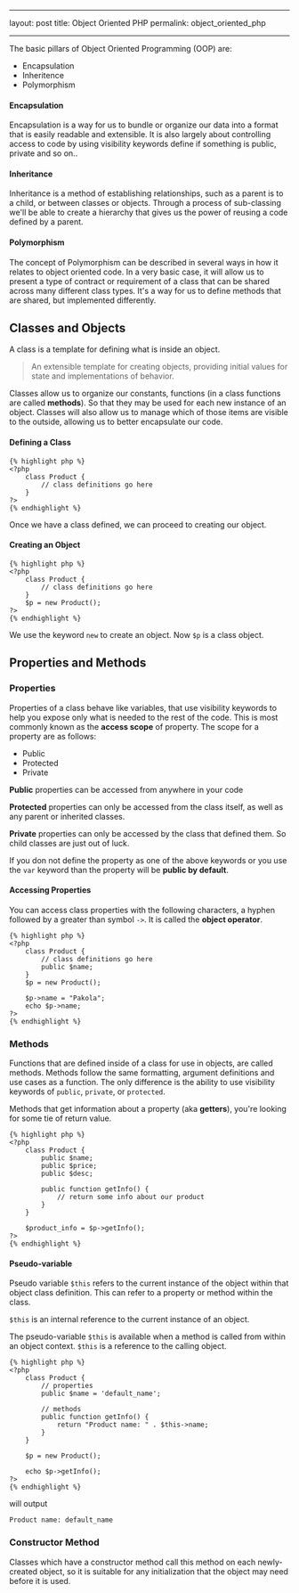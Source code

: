 
---
layout: post
title: Object Oriented PHP
permalink: object_oriented_php

---
    
The basic pillars of Object Oriented Programming (OOP) are:

- Encapsulation
- Inheritence
- Polymorphism

#### Encapsulation
Encapsulation is a way for us to bundle or organize our data into a format that is easily readable and extensible. It is also largely about controlling access to code by using visibility keywords define if something is public, private and so on..

#### Inheritance
Inheritance is a method of establishing relationships, such as a parent is to a child, or between classes or objects. Through a process of sub-classing we'll be able to create a hierarchy that gives us the power of reusing a code defined by a parent.

#### Polymorphism
The concept of Polymorphism can be described in several ways in how it relates to object oriented code. In a very basic case, it will allow us to present a type of contract or requirement of a class that can be shared across many different class types. It's a way for us to define methods that are shared, but implemented differently.

Classes and Objects
---
A class is a template for defining what is inside an object. 

> An extensible template for creating objects, providing initial values for state and implementations of behavior. 
 
Classes allow us to organize our constants, functions (in a class functions are called **methods**). So that they may be used for each new instance of an object. Classes will also allow us to manage which of those items are visible to the outside, allowing us to better encapsulate our code.

#### Defining a Class

    {% highlight php %}
    <?php
        class Product {
            // class definitions go here
        }
    ?>
    {% endhighlight %}

Once we have a class defined, we can proceed to creating our object.

#### Creating an Object

    {% highlight php %}
    <?php
        class Product {
            // class definitions go here
        }
        $p = new Product();
    ?>
    {% endhighlight %}

We use the keyword `new` to create an object. Now `$p` is a class object.

Properties and Methods
---

### Properties
Properties of a class behave like variables, that use visibility keywords to help you expose only what is needed to the rest of the code. This is most commonly known as the **access scope** of property. The scope for a property are as follows:

- Public
- Protected
- Private

**Public** properties can be accessed from anywhere in your code

**Protected** properties can only be accessed from the class itself, as well as any parent or inherited classes.

**Private** properties can only be accessed by the class that defined them. So child classes are just out of luck.

If you don not define the property as one of the above keywords or you use the `var` keyword than the property will be **public by default**.

#### Accessing Properties
You can access class properties with the following characters, a hyphen followed by a greater than symbol `->`. It is called the **object operator**.


    {% highlight php %}
    <?php
        class Product {
            // class definitions go here
            public $name;
        }
        $p = new Product();

        $p->name = "Pakola";
        echo $p->name;
    ?>
    {% endhighlight %}

### Methods
Functions that are defined inside of a class for use in objects, are called methods. Methods follow the same formatting, argument definitions and use cases as a function. The only difference is the ability to use visibility keywords of `public`, `private`, or `protected`. 

Methods that get information about a property (aka **getters**), you're looking for some tie of return value.

    {% highlight php %}
    <?php
        class Product {
            public $name;
            public $price;
            public $desc;

            public function getInfo() {
                // return some info about our product
            }
        }

        $product_info = $p->getInfo();
    ?>
    {% endhighlight %}

#### Pseudo-variable

Pseudo variable `$this` refers to the current instance of the object within that object class definition. This can refer to a property or method within the class.

`$this` is an internal reference to the current instance of an object.

The pseudo-variable `$this` is available when a method is called from within an object context. `$this` is a reference to the calling object.

    {% highlight php %}
    <?php
        class Product {
            // properties
            public $name = 'default_name';
            
            // methods
            public function getInfo() {
                return "Product name: " . $this->name;
            }
        }

        $p = new Product();

        echo $p->getInfo();
    ?>
    {% endhighlight %}

will output 

    Product name: default_name

### Constructor Method

Classes which have a constructor method call this method on each newly-created object, so it is suitable for any initialization that the object may need before it is used.